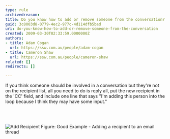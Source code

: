 ```yaml
---
type: rule
archivedreason: 
title: Do you know how to add or remove someone from the conversation?
guid: 3c8003d8-0779-4ec2-977c-4d114dfb5bad
uri: do-you-know-how-to-add-or-remove-someone-from-the-conversation
created: 2009-03-30T02:33:59.0000000Z
authors:
- title: Adam Cogan
  url: https://ssw.com.au/people/adam-cogan
- title: Cameron Shaw
  url: https://ssw.com.au/people/cameron-shaw
related: []
redirects: []

---
```



If you think someone should be involved in a conversation but they're not on the recipient list, all you need to do is reply all, put the new recipient in the 'CC' field, and include one line that says &quot;I'm adding this person into the loop because I think they may have some input.&quot; 

<br><excerpt class='endintro'></excerpt><br>

  <img class="ms-rteCustom-ImageArea" alt="Add Recipient" src="/Standards/Communication/RulesToBetterEmail/PublishingImages/AddRecipient.jpg" /> <span class="ms-rteCustom-FigureGood">Figure&#58;&#160;Good Example - Adding a recipient to an email thread</span> 



